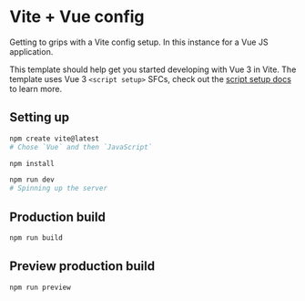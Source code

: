 # Vite + Vue config

Getting to grips with a Vite config setup. In this instance for a Vue JS application.

This template should help get you started developing with Vue 3 in Vite. The template uses Vue 3 `<script setup>` SFCs, check out the [script setup docs](https://v3.vuejs.org/api/sfc-script-setup.html#sfc-script-setup) to learn more.

## Setting up

```bash
npm create vite@latest
# Chose `Vue` and then `JavaScript`

npm install

npm run dev
# Spinning up the server
```

## Production build

```bash
npm run build
```

## Preview production build

```bash
npm run preview
```
